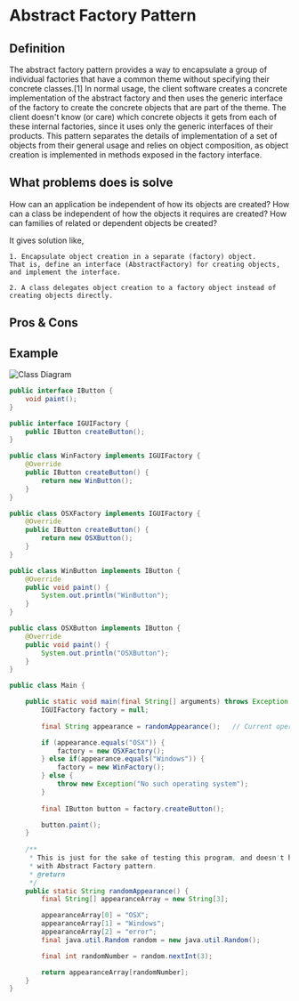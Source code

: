Abstract Factory Pattern
=============================

## Definition
The abstract factory pattern provides a way to encapsulate a group of 
individual factories that have a common theme without specifying their 
concrete classes.[1] 
In normal usage, the client software creates a concrete implementation of the abstract factory 
and then uses the generic interface of the factory to create the concrete objects 
that are part of the theme. The client doesn't know (or care) 
which concrete objects it gets from each of these internal factories, 
since it uses only the generic interfaces of their products. 
This pattern separates the details of implementation of a set of 
objects from their general usage and relies on object composition, 
as object creation is implemented in methods exposed in the factory interface.

## What problems does is solve

How can an application be independent of how its objects are created?
How can a class be independent of how the objects it requires are created?
How can families of related or dependent objects be created?

It gives solution like, 

	1. Encapsulate object creation in a separate (factory) object. 
	That is, define an interface (AbstractFactory) for creating objects, 
	and implement the interface.
	
	2. A class delegates object creation to a factory object instead of creating objects directly.

## Pros & Cons

## Example
![Class Diagram](https://upload.wikimedia.org/wikipedia/commons/thumb/a/a7/Abstract_factory.svg/517px-Abstract_factory.svg.png)

``` java
public interface IButton {
	void paint();
}

public interface IGUIFactory {
	public IButton createButton();
}

public class WinFactory implements IGUIFactory {
	@Override
	public IButton createButton() {
		return new WinButton();
	}
}

public class OSXFactory implements IGUIFactory {
	@Override
	public IButton createButton() {
		return new OSXButton();
	}
}

public class WinButton implements IButton {
	@Override
	public void paint() {
		System.out.println("WinButton");
	}
}

public class OSXButton implements IButton {
	@Override
	public void paint() {
		System.out.println("OSXButton");
	}
}

public class Main {

	public static void main(final String[] arguments) throws Exception {
		IGUIFactory factory = null;
		
		final String appearance = randomAppearance();	// Current operating system

		if (appearance.equals("OSX")) {
			factory = new OSXFactory();
		} else if(appearance.equals("Windows")) {
			factory = new WinFactory();
		} else {
			throw new Exception("No such operating system");
		}
		
		final IButton button = factory.createButton();

		button.paint();
	}
	
	/**
	 * This is just for the sake of testing this program, and doesn't have to do
	 * with Abstract Factory pattern.
	 * @return
	 */
	public static String randomAppearance() {
		final String[] appearanceArray = new String[3];

		appearanceArray[0] = "OSX";
		appearanceArray[1] = "Windows";
		appearanceArray[2] = "error";
		final java.util.Random random = new java.util.Random();

		final int randomNumber = random.nextInt(3);

		return appearanceArray[randomNumber];
	}
}
```